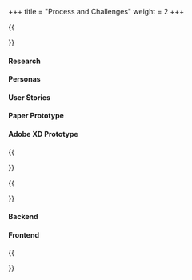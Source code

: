 +++
title = "Process and Challenges"
weight = 2
+++

{{<section title="Design">}}
#### Research

#### Personas 

#### User Stories

#### Paper Prototype

#### Adobe XD Prototype

{{</section>}}

{{<section title="Implementation and Workflow">}}
#### Backend

#### Frontend 
{{</section>}}